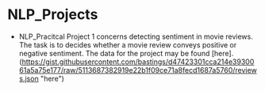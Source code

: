 # NLP_Projects
* NLP_Pracitcal Project 1 concerns detecting sentiment in movie reviews. The task is to decides whether a movie review conveys positive or negative sentiment. The data for the project may be found [here].(https://gist.githubusercontent.com/bastings/d47423301cca214e3930061a5a75e177/raw/5113687382919e22b1f09ce71a8fecd1687a5760/reviews.json "here")



